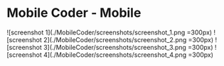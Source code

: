 # Mobile Coder - Mobile

![screenshot 1](./MobileCoder/screenshots/screenshot_1.png =300px)
![screenshot 2](./MobileCoder/screenshots/screenshot_2.png =300px)
![screenshot 3](./MobileCoder/screenshots/screenshot_3.png =300px)
![screenshot 4](./MobileCoder/screenshots/screenshot_4.png =300px)

